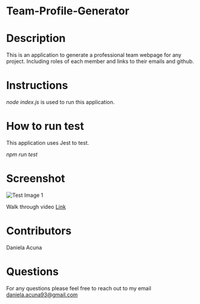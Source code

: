 # Team-Profile-Generator


# Description 

This is an application to generate a professional team webpage for any project. Including roles of each member and links to their emails and github. 

# Instructions 
*node index.js* is used to run this application. 

# How to run test 

This application uses Jest to test. 

*npm run test*

# Screenshot 
![Test Image 1](https://i.ibb.co/JxVbp5h/Screen-Shot-2021-05-05-at-9-38-52-PM.png) 

Walk through video <a href="https://www.youtube.com/watch?v=T_aWOTTkeZA">Link </a>


# Contributors 
Daniela Acuna 

# Questions 
For any questions please feel free to reach out to my email
daniela.acuna93@gmail.com 


